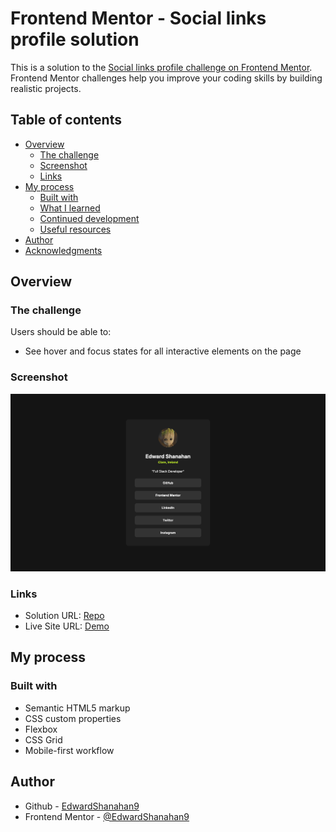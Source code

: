 # Frontend Mentor - Social links profile solution

This is a solution to the [Social links profile challenge on Frontend Mentor](https://www.frontendmentor.io/challenges/social-links-profile-UG32l9m6dQ). Frontend Mentor challenges help you improve your coding skills by building realistic projects.

## Table of contents

- [Overview](#overview)
  - [The challenge](#the-challenge)
  - [Screenshot](#screenshot)
  - [Links](#links)
- [My process](#my-process)
  - [Built with](#built-with)
  - [What I learned](#what-i-learned)
  - [Continued development](#continued-development)
  - [Useful resources](#useful-resources)
- [Author](#author)
- [Acknowledgments](#acknowledgments)

## Overview

### The challenge

Users should be able to:

- See hover and focus states for all interactive elements on the page

### Screenshot

![](./screenshot.png)

### Links

- Solution URL: [Repo](https://github.com/EdwardShanahan9/social_links_profile)
- Live Site URL: [Demo](https://edwardshanahan9.github.io/social_links_profile/)

## My process

### Built with

- Semantic HTML5 markup
- CSS custom properties
- Flexbox
- CSS Grid
- Mobile-first workflow

## Author

- Github - [EdwardShanahan9](https://github.com/EdwardShanahan9)
- Frontend Mentor - [@EdwardShanahan9](https://www.frontendmentor.io/profile/EdwardShanahan9)

